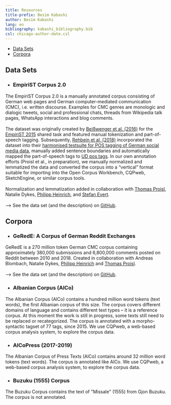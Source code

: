 ```yaml
---
title: Resources
title-prefix: Besim Kabashi
author: Besim Kabashi
lang: en
bibliography: kabashi_bibliography.bib
csl: chicago-author-date.csl
---
```


- [Data Sets](#data-sets)
- [Corpora](#corpora)


## Data Sets ##

- ### EmpiriST Corpus 2.0 ###
The EmpiriST Corpus 2.0 is a manually annotated corpus consisting of
German web pages and German computer-mediated communication (CMC),
i.e. written discourse. Examples for CMC genres are monologic and
dialogic tweets, social and professional chats, threads from Wikipedia
talk pages, WhatsApp interactions and blog comments.
\
\
The dataset was originally created by [Beißwenger et
al. (2016)](https://www.aclweb.org/anthology/W16-2606/) for the
[EmpiriST 2015](https://sites.google.com/site/empirist2015/) shared
task and featured manual tokenization and part-of-speech
tagging. Subsequently, [Rehbein et al.
(2018)](https://www.oeaw.ac.at/fileadmin/subsites/academiaecorpora/PDF/konvens18_03.pdf)
incorporated the dataset into their [harmonised testsuite for POS
tagging of German social media
data](https://www.cl.uni-heidelberg.de/~rehbein/tweeDe.mhtml),
manually added sentence boundaries and automatically mapped the
part-of-speech tags to [UD pos
tags](https://universaldependencies.org/u/pos/all.html). In our own
annotation efforts (Proisl et al., in preparation), we manually
normalized and lemmatized the data and converted the corpus into a
“vertical” format suitable for importing into the Open Corpus
Workbench, CQPweb, SketchEngine, or similar corpus tools.
\
\
Normalization and lemmatization added in collaboration with [Thomas
Proisl](https://thomas-proisl.de), Natalie Dykes, [Philipp
Heinrich](https://philipp-heinrich.eu/), and [Stefan
Evert](http://stefan-evert.de/).
\
\
–> See the data set (and the description) on
[GitHub](https://github.com/fau-klue/empirist-corpus).

## Corpora ##


- ### GeRedE: A Corpus of German Reddit Exchanges ###
GeRedE is a 270 million token German CMC corpus containing
approximately 380,000 submissions and 6,800,000 comments posted on
Reddit between 2010 and 2018.
Created in collaboration with Andreas Blombach, Natalie Dykes,
[Philipp Heinrich](https://philipp-heinrich.eu/) and [Thomas
Proisl](https://thomas-proisl.de/).
\
\
–> See the data set (and the description) on
[GitHub](https://github.com/fau-klue/german-reddit-korpus).


- ### Albanian Corpus (AlCo) ###
The Albanian Corpus (AlCo) contains a hundred million word tokens
(text words), the first Albanian corpus of this size. The corpus
covers different domains of language and contains different text types
– it is a reference corpus. At this moment the work is still in
progress, some texts still need to be replaced or recategorized. The
corpus is annotated with a morpho-syntactic tagset of 77 tags, since 2015.
We use CQPweb, a web-based corpus analysis system, to explore
the corpus data.

- ### AlCoPress (2017-2019) ###
The Albanian Corpus of Press Texts (AlCo) contains around 32 million
word tokens (text words). The corpus is annotated like AlCo. We use
CQPweb, a web-based corpus analysis system, to explore the corpus
data.

- ### Buzuku (1555) Corpus ###
The Buzuku Corpus contains the text of "Missale" (1555) from Gjon
Buzuku.  The corpus is not annotated.


<!-- ## News ## -->

